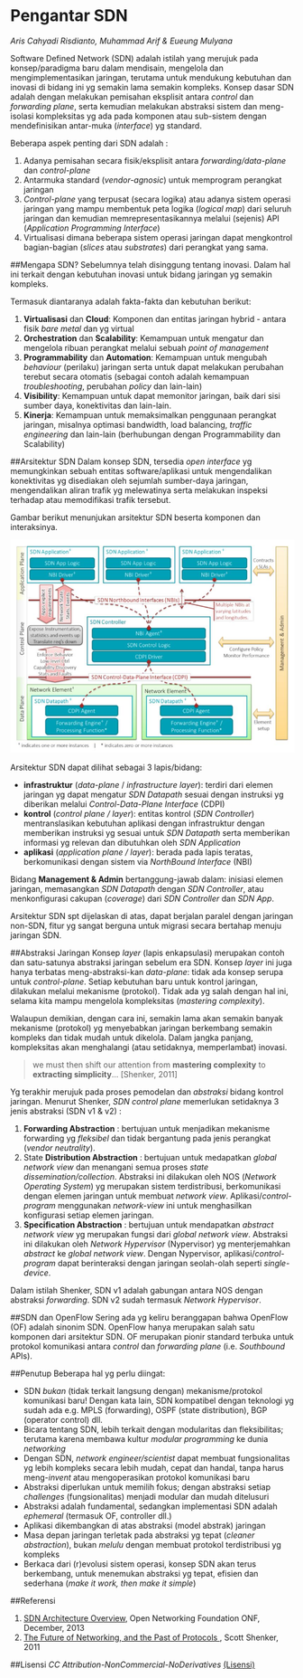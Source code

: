 # Pengantar SDN

*Aris Cahyadi Risdianto, Muhammad Arif & Eueung Mulyana*

Software Defined Network (SDN) adalah istilah yang merujuk pada konsep/paradigma baru dalam mendisain, mengelola dan mengimplementasikan jaringan, terutama untuk mendukung kebutuhan dan inovasi di bidang ini yg semakin lama semakin kompleks. Konsep dasar SDN adalah dengan melakukan pemisahan eksplisit antara *control* dan *forwarding plane*, serta kemudian melakukan abstraksi sistem dan meng-isolasi kompleksitas yg ada pada komponen atau sub-sistem dengan mendefinisikan antar-muka (*interface*) yg standard.

Beberapa aspek penting dari SDN adalah :
1. Adanya pemisahan secara fisik/eksplisit antara *forwarding/data-plane* dan *control-plane*
2. Antarmuka standard (*vendor-agnosic*) untuk memprogram perangkat jaringan
3. *Control-plane* yang terpusat (secara logika) atau adanya sistem operasi jaringan yang mampu membentuk peta logika (*logical map*) dari seluruh jaringan dan kemudian  memrepresentasikannya melalui (sejenis) API (*Application Programming Interface*)
4. Virtualisasi dimana beberapa sistem operasi jaringan dapat mengkontrol bagian-bagian (*slices* atau *substrates*) dari perangkat yang sama.

##Mengapa SDN?
Sebelumnya telah disinggung tentang inovasi. Dalam hal ini terkait dengan kebutuhan inovasi untuk bidang jaringan yg semakin kompleks.

Termasuk diantaranya adalah fakta-fakta dan kebutuhan berikut:
1. **Virtualisasi** dan **Cloud**: Komponen dan entitas jaringan hybrid - antara fisik *bare metal* dan yg virtual
2. **Orchestration** dan **Scalability**: Kemampuan untuk mengatur dan mengelola ribuan perangkat melalui sebuah *point of management*
3. **Programmability** dan **Automation**: Kemampuan untuk mengubah *behaviour* (perilaku) jaringan serta untuk dapat melakukan perubahan terebut secara otomatis (sebagai contoh adalah kemampuan *troubleshooting*, perubahan *policy* dan lain-lain)
4. **Visibility**: Kemampuan untuk dapat memonitor jaringan, baik dari sisi sumber daya, konektivitas dan lain-lain.
5. **Kinerja**: Kemampuan untuk memaksimalkan penggunaan perangkat jaringan, misalnya optimasi bandwidth, load balancing, *traffic engineering* dan lain-lain (berhubungan dengan Programmability dan Scalability)

##Arsitektur SDN
Dalam konsep SDN, tersedia *open interface* yg memungkinkan sebuah entitas software/aplikasi untuk mengendalikan konektivitas yg disediakan oleh sejumlah sumber-daya jaringan, mengendalikan aliran trafik yg melewatinya serta melakukan inspeksi terhadap atau memodifikasi trafik tersebut.

Gambar berikut menunjukan arsitektur SDN beserta komponen dan interaksinya.

![Arsitektur SDN](./assets/cb01-01.jpg)

Arsitektur SDN dapat dilihat sebagai 3 lapis/bidang:
- **infrastruktur** (*data-plane* / *infrastructure layer*): terdiri dari elemen jaringan yg dapat mengatur *SDN Datapath* sesuai dengan instruksi yg diberikan melalui *Control-Data-Plane Interface* (CDPI)
- **kontrol** (*control plane / layer*): entitas kontrol (*SDN Controller*) mentranslasikan kebutuhan aplikasi dengan infrastruktur dengan memberikan instruksi yg sesuai untuk *SDN Datapath* serta memberikan informasi yg relevan dan dibutuhkan oleh *SDN Application*
- **aplikasi** (*application plane / layer*): berada pada lapis teratas, berkomunikasi dengan sistem via *NorthBound Interface* (NBI)

Bidang **Management & Admin** bertanggung-jawab dalam: inisiasi elemen jaringan, memasangkan *SDN Datapath* dengan *SDN Controller*, atau menkonfigurasi cakupan (*coverage*) dari *SDN Controller* dan *SDN App*.

Arsitektur SDN spt dijelaskan di atas, dapat berjalan paralel dengan jaringan non-SDN, fitur yg sangat berguna untuk migrasi secara bertahap menuju jaringan SDN.

##Abstraksi Jaringan
Konsep *layer* (lapis enkapsulasi) merupakan contoh dan satu-satunya abstraksi jaringan sebelum era SDN. Konsep *layer* ini juga hanya terbatas meng-abstraksi-kan *data-plane*: tidak ada konsep serupa untuk *control-plane*. Setiap kebutuhan baru untuk kontrol jaringan, dilakukan melalui mekanisme (protokol). Tidak ada yg salah dengan hal ini, selama kita mampu mengelola kompleksitas (*mastering complexity*).

Walaupun demikian, dengan cara ini, semakin lama akan semakin banyak mekanisme (protokol) yg menyebabkan jaringan berkembang semakin kompleks dan tidak mudah untuk dikelola. Dalam jangka panjang, kompleksitas akan menghalangi (atau setidaknya, memperlambat) inovasi.

> we must then shift our attention from **mastering complexity** to **extracting simplicity**... [Shenker, 2011]

Yg terakhir merujuk pada proses pemodelan dan *abstraksi* bidang kontrol jaringan. Menurut Shenker, *SDN control plane* memerlukan setidaknya 3 jenis abstraksi (SDN v1 & v2) :
1. **Forwarding Abstraction** : bertujuan untuk menjadikan mekanisme forwarding yg *fleksibel* dan tidak bergantung pada jenis perangkat (*vendor neutrality*).
2. State **Distribution Abstraction** : bertujuan untuk medapatkan *global network view* dan menangani semua proses *state dissemination/collection*. Abstraksi ini dilakukan oleh NOS (*Network Operating System*) yg merupakan sistem terdistribusi, berkomunikasi dengan elemen jaringan untuk membuat *network view*.  Aplikasi/*control-program* menggunakan *network-view* ini untuk menghasilkan konfigurasi setiap elemen jaringan.
3. **Specification Abstraction** : bertujuan untuk mendapatkan *abstract network view* yg merupakan fungsi dari *global network view*. Abstraksi ini dilakukan oleh *Network Hypervisor* (Nypervisor) yg menterjemahkan *abstract* ke *global network view*. Dengan Nypervisor, aplikasi/*control-program* dapat berinteraksi dengan jaringan seolah-olah seperti *single-device*.

Dalam istilah Shenker, SDN v1 adalah gabungan antara NOS dengan abstraksi *forwarding*. SDN v2 sudah termasuk *Network Hypervisor*.

##SDN dan OpenFlow
Sering ada yg keliru beranggapan bahwa OpenFlow (OF) adalah sinonim SDN. OpenFlow hanya merupakan salah satu komponen dari arsitektur SDN. OF merupakan pionir standard terbuka untuk protokol komunikasi antara *control* dan *forwarding plane* (i.e. *Southbound* APIs).

##Penutup
Beberapa hal yg perlu diingat:
- SDN *bukan* (tidak terkait langsung dengan) mekanisme/protokol komunikasi baru! Dengan kata lain, SDN kompatibel dengan teknologi yg sudah ada e.g. MPLS (forwarding), OSPF (state distribution), BGP (operator control) dll.
- Bicara tentang SDN, lebih terkait dengan modularitas dan fleksibilitas; terutama karena membawa kultur *modular programming* ke dunia *networking*
- Dengan SDN, *network engineer/scientist* dapat membuat fungsionalitas yg lebih kompleks secara lebih mudah, cepat dan handal, tanpa harus meng-*invent* atau mengoperasikan protokol komunikasi baru
- Abstraksi diperlukan untuk memilih fokus; dengan abstraksi setiap *challenges* (fungsionalitas) menjadi modular dan mudah ditelusuri
- Abstraksi adalah fundamental, sedangkan implementasi SDN adalah *ephemeral* (termasuk OF, controller dll.)
- Aplikasi dikembangkan di atas abstraksi (model abstrak) jaringan
- Masa depan jaringan terletak pada abstraksi yg tepat (*cleaner abstraction*), bukan *melulu* dengan membuat protokol terdistribusi yg kompleks
- Berkaca dari (r)evolusi sistem operasi, konsep SDN akan terus berkembang, untuk menemukan abstraksi yg tepat, efisien dan sederhana (*make it work, then make it simple*)

##Referensi

1. [SDN Architecture Overview](https://www.opennetworking.org/images/stories/downloads/sdn-resources/technical-reports/SDN-architecture-overview-1.0.pdf), Open Networking Foundation ONF, December, 2013
2. [The Future of Networking, and the Past of Protocols ](http://www.opennetsummit.org/archives/oct11/shenker-tue.pdf), Scott Shenker, 2011

##Lisensi
*CC Attribution-NonCommercial-NoDerivatives*
[(Lisensi)](http://creativecommons.org/licenses/by-nc-nd/4.0/)

